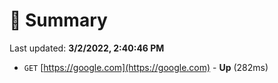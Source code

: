 # 📖 Summary
Last updated: **3/2/2022, 2:40:46 PM**

- `GET` [https://google.com](https://google.com) - **Up** (282ms)
